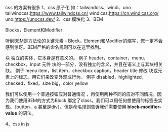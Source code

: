 css 的方案有很多
1、css 原子化
如：tailwindcss、windi、uno
tailwindcss:https://www.tailwindcss.cn/
windicss:https://cn.windicss.org/
uno:https://unocss.dev/
2、css 模块化
3、BEM

Blocks，Element和Modifier

听到BEM是方法论的关键元素 - Block，Element和Modifier的缩写，您一定不会感到惊讶。BEM严格的命名规则可以在这里找到。

块
独立的实体，它本身是有意义的。
例子 header，container，menu，checkbox，input
元件
块的一部分，没有独立的含义，并且在语义上与其块相关联。
例子 menu item，list item，checkbox caption，header title
修改
块或元素上的标志。用它们来改变外观或行为。
例子 disabled，highlighted，checked，fixed，size big，color yellow


我们可以使用一个普通按钮应对普通情况 ，再使用两种不同的应对不同情况。因为我们使用BEM的方式为Block 绑定了class，我们可以用任何想使用的标签去实现。（button，a 甚至是div）。但是命名规则告诉我们需要使用 **block-modifier-value** 的语法。

4、css in js
